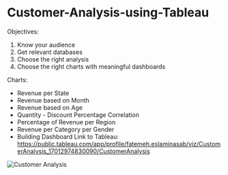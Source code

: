# Customer-Analysis-using-Tableau
Objectives:
1. Know your audience
2. Get relevant databases
3. Choose the right analysis
4. Choose the right charts with meaningful dashboards

Charts:
* Revenue per State
* Revenue based on Month
* Revenue based on Age
* Quantity - Discount Percentage Correlation
* Percentage of Revenue per Region
* Revenue per Category per Gender
* Building Dashboard
Link to Tableau: https://public.tableau.com/app/profile/fatemeh.eslaminasab/viz/CustomerAnalysis_17012974830090/CustomerAnalysis

![Customer Analysis](https://github.com/fatemehes75/Customer-Analysis-using-Tableau/assets/109752883/112c7534-2e73-4272-b759-1ccc3a96c0fa)
